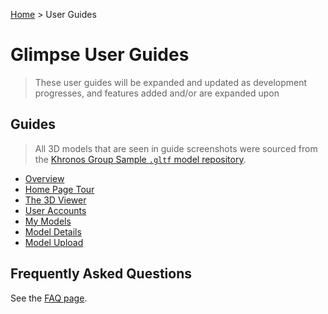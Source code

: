 [Home](../../README.md) > User Guides

# Glimpse User Guides

> These user guides will be expanded and updated as development progresses, and features added and/or are expanded upon

## Guides

> All 3D models that are seen in guide screenshots were sourced from the [Khronos Group Sample `.gltf` model repository](https://github.com/KhronosGroup/glTF-Sample-Models).

- [Overview](./Overview.md)
- [Home Page Tour](./Home-Tour.md)
- [The 3D Viewer](./Viewers.md)
- [User Accounts](./User-Accounts.md)
- [My Models](./My-Models.md)
- [Model Details](./Model-Details.md)
- [Model Upload](,/Model-Upload.md)

## Frequently Asked Questions

See the [FAQ page](../FAQ.md).
